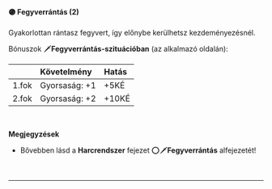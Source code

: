 #### 🟣 Fegyverrántás (2)

Gyakorlottan rántasz fegyvert, így előnybe kerülhetsz kezdeményezésnél.

Bónuszok 🗡️**Fegyverrántás-szituációban** (az alkalmazó oldalán):

| |  Követelmény | Hatás  |
| :----------- | :----------- | :----------- |
| 1.fok | Gyorsaság:&nbsp;+1 | +5KÉ |
| 2.fok | Gyorsaság:&nbsp;+2 | +10KÉ |

<br />

**Megjegyzések**

- Bővebben lásd a **Harcrendszer** fejezet ⭕🗡️**Fegyverrántás** alfejezetét!

<br />

---
